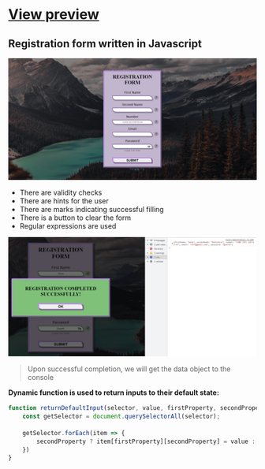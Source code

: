 # [View preview](https://drkl151.github.io/registration-form.js/Form-registration)

## Registration form written in Javascript
![form-registration](img-git/form-registration.jpg)
* There are validity checks
* There are hints for the user
* There are marks indicating successful filling
* There is a button to clear the form
* Regular expressions are used

![form-registration-data-object](img-git/form-registration-data-object.jpg)
> Upon successful completion, we will get the data object to the console

__Dynamic function is used to return inputs to their default state:__
```javascript
function returnDefaultInput(selector, value, firstProperty, secondProperty) {
    const getSelector = document.querySelectorAll(selector);

    getSelector.forEach(item => {
        secondProperty ? item[firstProperty][secondProperty] = value : item[firstProperty] = value;
    })
}
```